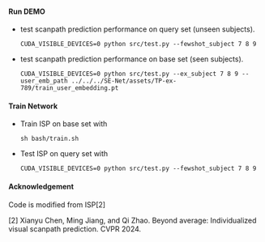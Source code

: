 #### Run DEMO
 - test scanpath prediction performance on query set (unseen subjects).
    ```
    CUDA_VISIBLE_DEVICES=0 python src/test.py --fewshot_subject 7 8 9
    ```
 - test scanpath prediction performance on base set (seen subjects).
    ```
    CUDA_VISIBLE_DEVICES=0 python src/test.py --ex_subject 7 8 9 --user_emb_path ../../../SE-Net/assets/TP-ex-789/train_user_embedding.pt
    ```

#### Train Network
 - Train ISP on base set with
    ```
    sh bash/train.sh
    ```
  - Test ISP on query set with
    ```
    CUDA_VISIBLE_DEVICES=0 python src/test.py --fewshot_subject 7 8 9
    ```

#### Acknowledgement
Code is modified from ISP[2]

[2] Xianyu Chen, Ming Jiang, and Qi Zhao. Beyond average: Individualized visual scanpath prediction. CVPR 2024.


